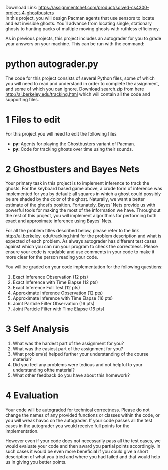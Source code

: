 Download Link: https://assignmentchef.com/product/solved-cs4300-project-4-ghostbusters
<br>
In this project, you will design Pacman agents that use sensors to locate and eat invisible ghosts. You’ll advance from locating single, stationary ghosts to hunting packs of multiple moving ghosts with ruthless efficiency.

As in previous projects, this project includes an autograder for you to grade your answers on your machine. This can be run with the command:

<h1>python autograder.py</h1>

The code for this project consists of several Python files, some of which you will need to read and understand in order to complete the assignment, and some of which you can ignore. Download search.zip from here http://ai.berkeley.edu/tracking.html which will contain all the code and supporting files.

<h1>1            Files to edit</h1>

For this project you will need to edit the following files

<ul>

 <li><strong>py: </strong>Agents for playing the Ghostbusters variant of Pacman.</li>

 <li><strong>py: </strong>Code for tracking ghosts over time using their sounds.</li>

</ul>

<h1>2            Ghostbusters and Bayes Nets</h1>

Your primary task in this project is to implement inference to track the ghosts. For the keyboard based game above, a crude form of inference was implemented for you by default: all squares in which a ghost could possibly be are shaded by the color of the ghost. Naturally, we want a better estimate of the ghost’s position. Fortunately, Bayes’ Nets provide us with powerful tools for making the most of the information we have. Throughout the rest of this project, you will implement algorithms for performing both exact and approximate inference using Bayes’ Nets.

For all the problem titles described below, please refer to the link http://ai.berkeley. edu/tracking.html for the problem description and what is expected of each problem. As always autograder has different test cases against which you can run your program to check the correctness. Please ensure your code is readable and use comments in your code to make it more clear for the person reading your code.

You will be graded on your code implementation for the following questions:

<ol>

 <li>Exact Inference Observation (12 pts)</li>

 <li>Exact Inference with Time Elapse (12 pts)</li>

 <li>Exact Inference Full Test (12 pts)</li>

 <li>Approximate Inference Observation (12 pts)</li>

 <li>Approximate Inference with Time Elapse (16 pts)</li>

 <li>Joint Particle Filter Observation (16 pts)</li>

 <li>Joint Particle Filter with Time Elapse (16 pts)</li>

</ol>

<h1>3            Self Analysis</h1>

<ol>

 <li>What was the hardest part of the assignment for you?</li>

 <li>What was the easiest part of the assignment for you?</li>

 <li>What problem(s) helped further your understanding of the course material?</li>

 <li>Did you feel any problems were tedious and not helpful to your understanding ofthe material?</li>

 <li>What other feedback do you have about this homework?</li>

</ol>

<h1>4            Evaluation</h1>

Your code will be autograded for technical correctness. Please do not change the names of any provided functions or classes within the code, or you will wreak havoc on the autograder. If your code passes all the test cases in the autograder you would receive full points for the implementation.

However even if your code does not necessarily pass all the test cases, we would evaluate your code and then award you partial points accordingly. In such cases it would be even more beneficial if you could give a short description of what you tried and where you had failed and that would help us in giving you better points.